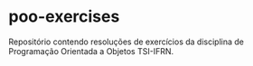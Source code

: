 # poo-exercises
Repositório contendo resoluções de exercícios da disciplina de Programação Orientada a Objetos TSI-IFRN. 
